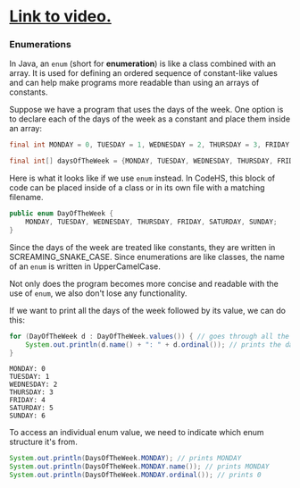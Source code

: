 # [Link to video.](https://www.youtube.com/watch?v=ZKuJZET4FYs&list=PLVD25niNi0Bklbh7Po--kFFLXFxxoIDUJ)

### Enumerations

In Java, an `enum` (short for **enumeration**) is like a class combined with an array. It is used for defining an ordered sequence of constant-like values and can help make programs more readable than using an arrays of constants.

Suppose we have a program that uses the days of the week. One option is to declare each of the days of the week as a constant and place them inside an array:

```java
final int MONDAY = 0, TUESDAY = 1, WEDNESDAY = 2, THURSDAY = 3, FRIDAY = 4, SATURDAY = 5, SUNDAY = 6;

final int[] daysOfTheWeek = {MONDAY, TUESDAY, WEDNESDAY, THURSDAY, FRIDAY, SATURDAY, SUNDAY};
```

Here is what it looks like if we use `enum` instead. In CodeHS, this block of code can be placed inside of a class or in its own file with a matching filename.

```java
public enum DayOfTheWeek {
    MONDAY, TUESDAY, WEDNESDAY, THURSDAY, FRIDAY, SATURDAY, SUNDAY;
}
```

Since the days of the week are treated like constants, they are written in SCREAMING_SNAKE_CASE. Since enumerations are like classes, the name of an `enum` is written in UpperCamelCase.

Not only does the program becomes more concise and readable with the use of `enum`, we also don't lose any functionality.

If we want to print all the days of the week followed by its value, we can do this:

```java
for (DayOfTheWeek d : DayOfTheWeek.values()) { // goes through all the values
    System.out.println(d.name() + ": " + d.ordinal()); // prints the day as a string followed by its "index"
}
```

```
MONDAY: 0
TUESDAY: 1
WEDNESDAY: 2
THURSDAY: 3
FRIDAY: 4
SATURDAY: 5
SUNDAY: 6
```

To access an individual enum value, we need to indicate which enum structure it's from.

```java
System.out.println(DaysOfTheWeek.MONDAY); // prints MONDAY
System.out.println(DaysOfTheWeek.MONDAY.name()); // prints MONDAY
System.out.println(DaysOfTheWeek.MONDAY.ordinal()); // prints 0
```
